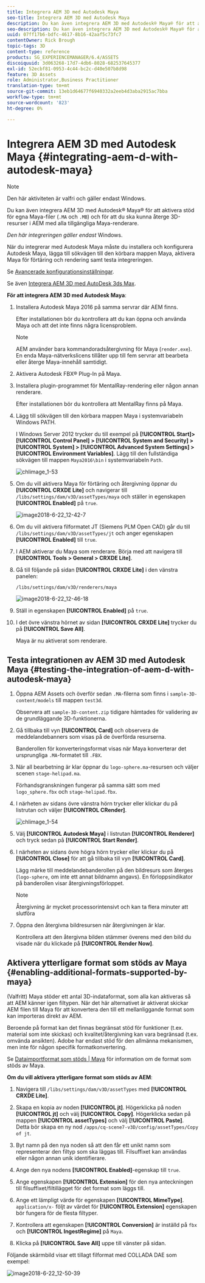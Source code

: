 ```yaml
---
title: Integrera AEM 3D med Autodesk Maya
seo-title: Integrera AEM 3D med Autodesk Maya
description: Du kan även integrera AEM 3D med Autodesk® Maya® för att aktivera stöd för egna Maya-filer (.MA och .MB) och för att du ska kunna återge 3D-resurser i AEM med alla tillgängliga Maya-renderare.
seo-description: Du kan även integrera AEM 3D med Autodesk® Maya® för att aktivera stöd för egna Maya-filer (.MA och .MB) och för att du ska kunna återge 3D-resurser i AEM med alla tillgängliga Maya-renderare.
uuid: 07ff17b6-bdfc-4617-8b16-42aaf5c73fc7
contentOwner: Rick Brough
topic-tags: 3D
content-type: reference
products: SG_EXPERIENCEMANAGER/6.4/ASSETS
discoiquuid: 3d063268-17d7-4db6-8028-682537645377
exl-id: 52ecbf81-0953-4c44-bc2c-d40e507b8d98
feature: 3D Assets
role: Administrator,Business Practitioner
translation-type: tm+mt
source-git-commit: 13eb1d64677f6940332a2eeb4d3aba2915ac7bba
workflow-type: tm+mt
source-wordcount: '823'
ht-degree: 0%

---
```


# Integrera AEM 3D med Autodesk Maya {#integrating-aem-d-with-autodesk-maya}

>[!NOTE]
>
>Den här aktiviteten är valfri och gäller endast Windows.

Du kan även integrera AEM 3D med Autodesk® Maya® för att aktivera stöd för egna Maya-filer (`.MA` och `.MB`) och för att du ska kunna återge 3D-resurser i AEM med alla tillgängliga Maya-renderare.

*Den här integreringen gäller endast* Windows.

När du integrerar med Autodesk Maya måste du installera och konfigurera Autodesk Maya, lägga till sökvägen till den körbara mappen Maya, aktivera Maya för förtäring och rendering samt testa integreringen.

Se [Avancerade konfigurationsinställningar](advanced-config-3d.md).

Se även [Integrera AEM 3D med AutoDesk 3ds Max](integrating-aem-3d-with-autodesk-3ds-max.md).

**För att integrera AEM 3D med Autodesk Maya**:

1. Installera Autodesk Maya 2016 på samma servrar där AEM finns.

   Efter installationen bör du kontrollera att du kan öppna och använda Maya och att det inte finns några licensproblem.

   >[!NOTE]
   >
   >AEM använder bara kommandoradsåtergivning för Maya (`render.exe`). En enda Maya-nätverkslicens tillåter upp till fem servrar att bearbeta eller återge Maya-innehåll samtidigt.

1. Aktivera Autodesk FBX® Plug-In på Maya.
1. Installera plugin-programmet för MentalRay-rendering eller någon annan renderare.

   Efter installationen bör du kontrollera att MentalRay finns på Maya.

1. Lägg till sökvägen till den körbara mappen Maya i systemvariabeln Windows PATH.

   I Windows Server 2012 trycker du till exempel på **[!UICONTROL Start]> [!UICONTROL Control Panel] > [!UICONTROL System and Security] > [!UICONTROL System] > [!UICONTROL Advanced System Settings] >[!UICONTROL Environment Variables]**. Lägg till den fullständiga sökvägen till mappen `Maya2016\bin` i systemvariabeln `Path`.

   ![chlimage_1-53](assets/chlimage_1-53.png)

1. Om du vill aktivera Maya för förtäring och återgivning öppnar du **[!UICONTROL CRXDE Lite]** och navigerar till `/libs/settings/dam/v3D/assetTypes/maya` och ställer in egenskapen **[!UICONTROL Enabled]** på `true`.

   ![image2018-6-22_12-42-7](assets/image2018-6-22_12-42-7.png)

1. Om du vill aktivera filformatet JT (Siemens PLM Open CAD) går du till `/libs/settings/dam/v3D/assetTypes/jt` och anger egenskapen **[!UICONTROL Enabled]** till `true`.
1. I AEM aktiverar du Maya som renderare. Börja med att navigera till **[!UICONTROL Tools > General > CRXDE Lite]**.
1. Gå till följande på sidan **[!UICONTROL CRXDE Lite]** i den vänstra panelen:

   `/libs/settings/dam/v3D/renderers/maya`

   ![image2018-6-22_12-46-18](assets/image2018-6-22_12-46-18.png)

1. Ställ in egenskapen **[!UICONTROL Enabled]** på `true`.

1. I det övre vänstra hörnet av sidan **[!UICONTROL CRXDE Lite]** trycker du på **[!UICONTROL Save All]**.

   Maya är nu aktiverat som renderare.

## Testa integrationen av AEM 3D med Autodesk Maya {#testing-the-integration-of-aem-d-with-autodesk-maya}

1. Öppna AEM Assets och överför sedan `.MA`-filerna som finns i `sample-3D-content/models` till mappen `test3d`.

   Observera att `sample-3D-content.zip` tidigare hämtades för validering av de grundläggande 3D-funktionerna.

1. Gå tillbaka till vyn **[!UICONTROL Card]** och observera de meddelandebanners som visas på de överförda resurserna.

   Banderollen för konverteringsformat visas när Maya konverterar det ursprungliga `.MA`-formatet till `.FBX`.

1. När all bearbetning är klar öppnar du `logo-sphere.ma`-resursen och väljer scenen `stage-helipad.ma`.

   Förhandsgranskningen fungerar på samma sätt som med `logo_sphere.fbx` och `stage-helipad.fbx`.

1. I närheten av sidans övre vänstra hörn trycker eller klickar du på listrutan och väljer **[!UICONTROL CRender]**.

   ![chlimage_1-54](assets/chlimage_1-54.png)

1. Välj **[!UICONTROL Autodesk Maya]** i listrutan **[!UICONTROL Renderer]** och tryck sedan på **[!UICONTROL Start Render]**.
1. I närheten av sidans övre högra hörn trycker eller klickar du på **[!UICONTROL Close]** för att gå tillbaka till vyn **[!UICONTROL Card]**.

   Lägg märke till meddelandebanderollen på den bildresurs som återges (`logo-sphere`, om inte ett annat bildnamn angavs). En förloppsindikator på banderollen visar återgivningsförloppet.

   >[!NOTE]
   >
   >Återgivning är mycket processorintensivt och kan ta flera minuter att slutföra

1. Öppna den återgivna bildresursen när återgivningen är klar.

   Kontrollera att den återgivna bilden stämmer överens med den bild du visade när du klickade på **[!UICONTROL Render Now]**.

## Aktivera ytterligare format som stöds av Maya {#enabling-additional-formats-supported-by-maya}

(Valfritt) Maya stöder ett antal 3D-indataformat, som alla kan aktiveras så att AEM känner igen filtypen. När det här alternativet är aktiverat skickar AEM filen till Maya för att konvertera den till ett mellanliggande format som kan importeras direkt av AEM.

Beroende på format kan det finnas begränsat stöd för funktioner (t.ex. material som inte skickas) och kvalitet/återgivning kan vara begränsad (t.ex. omvända ansikten). Adobe har endast stöd för den allmänna mekanismen, men inte för någon specifik formatkonvertering.

Se [Dataimportformat som stöds | Maya](https://knowledge.autodesk.com/support/maya/learn-explore/caas/CloudHelp/cloudhelp/2016/ENU/Maya/files/GUID-69BC066D-D4D8-4B12-900C-CF42E798A5D6-htm.html) för information om de format som stöds av Maya.

**Om du vill aktivera ytterligare format som stöds av AEM**:

1. Navigera till `/libs/settings/dam/v3D/assetTypes` med **[!UICONTROL CRXDE Lite]**.
1. Skapa en kopia av noden **[!UICONTROL jt]**. Högerklicka på noden **[!UICONTROL jt]** och välj **[!UICONTROL Copy]**. Högerklicka sedan på mappen **[!UICONTROL assetTypes]** och välj **[!UICONTROL Paste]**. Detta bör skapa en ny nod `/apps/cq-scene7-v3D/config/assetTypes/Copy of jt`.
1. Byt namn på den nya noden så att den får ett unikt namn som representerar den filtyp som ska läggas till. Filsuffixet kan användas eller någon annan unik identifierare.

1. Ange den nya nodens **[!UICONTROL Enabled]**-egenskap till `true`.

1. Ange egenskapen **[!UICONTROL Extension]** för den nya anteckningen till filsuffixet/filtillägget för det format som läggs till.
1. Ange ett lämpligt värde för egenskapen **[!UICONTROL MimeType]**. `application/x-` följt av värdet för  **[!UICONTROL Extension]** egenskapen bör fungera för de flesta filtyper.
1. Kontrollera att egenskapen **[!UICONTROL Conversion]** är inställd på `fbx` och **[!UICONTROL IngestRegime]** på `Maya`.
1. Klicka på **[!UICONTROL Save All]** uppe till vänster på sidan.

Följande skärmbild visar ett tillagt filformat med COLLADA DAE som exempel:

![image2018-6-22_12-50-39](assets/image2018-6-22_12-50-39.png)
